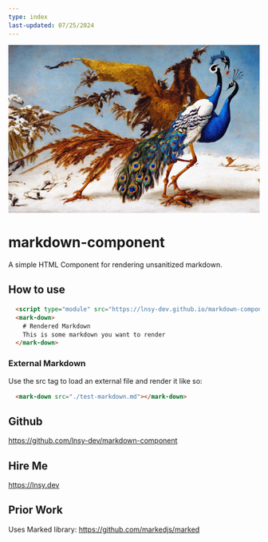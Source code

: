 ```yaml
---
type: index
last-updated: 07/25/2024
---
```


![Splash](./splash.jpg)
# markdown-component
A simple HTML Component for rendering unsanitized markdown.

## How to use

```html
  <script type="module" src="https://lnsy-dev.github.io/markdown-component/dist/mark-down-component.min.js"></script>
  <mark-down>
    # Rendered Markdown 
    This is some markdown you want to render
  </mark-down>
``` 

### External Markdown

Use the src tag to load an external file and render it like so: 


```html
  <mark-down src="./test-markdown.md"></mark-down>
```

## Github

https://github.com/lnsy-dev/markdown-component

## Hire Me 

https://lnsy.dev

## Prior Work

Uses Marked library: https://github.com/markedjs/marked

